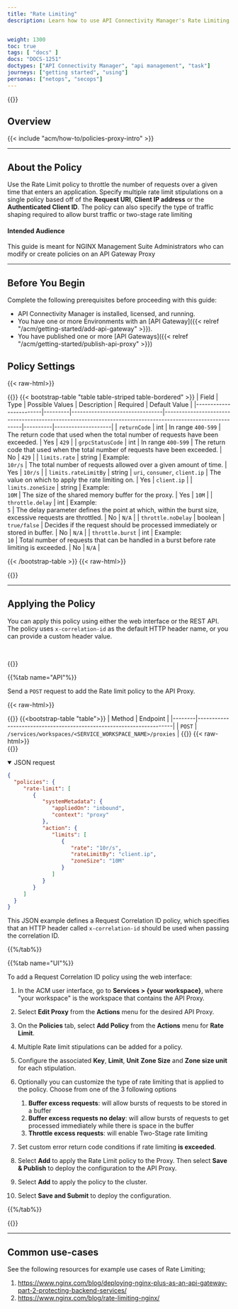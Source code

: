```yaml
---
title: "Rate Limiting"
description: Learn how to use API Connectivity Manager's Rate Limiting policy to protect backend servers by limiting connections and rate of requests based on request URI, client IP address or authenticated clients.


weight: 1300
toc: true
tags: [ "docs" ]
docs: "DOCS-1251"
doctypes: ["API Connectivity Manager", "api management", "task"]
journeys: ["getting started", "using"]
personas: ["netops", "secops"]
---
```


{{<custom-styles>}}

## Overview

{{< include "acm/how-to/policies-proxy-intro" >}}

---

## About the Policy

Use the Rate Limit policy to throttle the number of requests over a given time that enters an application.
Specify multiple rate limit stipulations on a single policy based off of the **Request URI**, **Client IP address** or the **Authenticated Client ID**.
The policy can also specify the type of traffic shaping required to allow burst traffic or two-stage rate limiting

#### Intended Audience

This guide is meant for NGINX Management Suite Administrators who can modify or create policies on an API Gateway Proxy

---

## Before You Begin

Complete the following prerequisites before proceeding with this guide:

- API Connectivity Manager is installed, licensed, and running.
- You have one or more Environments with an [API Gateway]({{< relref "/acm/getting-started/add-api-gateway" >}}).
- You have published one or more [API Gateways]({{< relref "/acm/getting-started/publish-api-proxy" >}})


## Policy Settings

{{< raw-html>}}<div class="table-responsive">{{</raw-html>}}
{{< bootstrap-table "table table-striped table-bordered" >}}
| Field                  | Type    | Possible Values                | Description                                                                                              | Required | Default Value      |
|------------------------|---------|--------------------------------|----------------------------------------------------------------------------------------------------------|----------|--------------------|
| `returnCode`           | int     |  In range `400-599`            | The return code that used when the total number of requests have been exceeded.                          | Yes      | `429`              |
| `grpcStatusCode`       | int     |  In range `400-599`            | The return code that used when the total number of requests have been exceeded.                          | No       | `429`              |
| `limits.rate`          | string  | Example:<br>`10r/s`            | The total number of requests allowed over a given amount of time.                                        | Yes      | `10r/s`            |
| `limits.rateLimitBy`   | string  | `uri`, `consumer`, `client.ip` | The value on which to apply the rate limiting on.                                                        | Yes      | `client.ip`        |
| `limits.zoneSize`      | string  | Example:<br>`10M`              | The size of the shared memory buffer for the proxy.                                                      | Yes      | `10M`              |
| `throttle.delay`       | int     | Example:<br>`5`                | The delay parameter defines the point at which, within the burst size, excessive requests are throttled. | No       | `N/A`              |
| `throttle.noDelay`     | boolean | `true/false`                   | Decides if the request should be processed immediately or stored in buffer.                              | No       | `N/A`              |
| `throttle.burst`       | int     | Example:<br>`10`               | Total number of requests that can be handled in a burst before rate limiting is exceeded.                | No       | `N/A`              |


{{< /bootstrap-table >}}
{{< raw-html>}}</div>{{</raw-html>}}

---

## Applying the Policy

You can apply this policy using either the web interface or the REST API. The policy uses `x-correlation-id` as the default HTTP header name, or you can provide a custom header value.

<br>

{{<tabs name="add_request_correlation_id_policy">}}

{{%tab name="API"%}}

Send a `POST` request to add the Rate limit policy to the API Proxy.

{{< raw-html>}}<div class="table-responsive">{{</raw-html>}}
{{<bootstrap-table "table">}}
| Method | Endpoint                                                            |
|--------|---------------------------------------------------------------------|
| `POST` | `/services/workspaces/<SERVICE_WORKSPACE_NAME>/proxies`             |
{{</bootstrap-table>}}
{{< raw-html>}}</div>{{</raw-html>}}

<details open>
<summary>JSON request</summary>

```json
{
  "policies": {
     "rate-limit": [
        {
           "systemMetadata": {
              "appliedOn": "inbound",
              "context": "proxy"
           },
           "action": {
              "limits": [
                 {
                    "rate": "10r/s",
                    "rateLimitBy": "client.ip",
                    "zoneSize": "10M"
                 }
              ]
           }
        }
     ]
  }
}
```

This JSON example defines a Request Correlation ID policy, which specifies that an HTTP header called `x-correlation-id` should be used when passing the correlation ID.

</details>

{{%/tab%}}

{{%tab name="UI"%}}

To add a Request Correlation ID policy using the web interface:

1. In the ACM user interface, go to **Services > \{your workspace}**, where "your workspace" is the workspace that contains the API Proxy.
2. Select **Edit Proxy** from the **Actions** menu for the desired API Proxy.
3. On the **Policies** tab, select **Add Policy** from the **Actions** menu for **Rate Limit**.
4. Multiple Rate limit stipulations can be added for a policy.
5. Configure the associated **Key**, **Limit**, **Unit** **Zone Size** and **Zone size  unit** for each stipulation.
6. Optionally you can customize the type of rate limiting that is applied to the policy. Choose from one of the 3  following options
   1. **Buffer excess requests**: will allow bursts of requests to be stored in a buffer
   2. **Buffer excess requests no delay**: will allow bursts of requests to get processed immediately while there is space in the buffer
   3. **Throttle excess requests**: will enable Two-Stage rate limiting

7. Set custom error return code conditions if rate limiting **is exceeded**.
8. Select **Add** to apply the Rate Limit policy to the Proxy. Then select **Save & Publish** to deploy the configuration to the API Proxy.
9. Select **Add** to apply the policy to the cluster. 
10. Select **Save and Submit** to deploy the configuration.

{{%/tab%}}

{{</tabs>}}

---

## Common use-cases
See the following resources for example use cases of Rate Limiting;

1. https://www.nginx.com/blog/deploying-nginx-plus-as-an-api-gateway-part-2-protecting-backend-services/
2. https://www.nginx.com/blog/rate-limiting-nginx/

